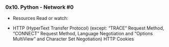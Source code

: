 ### 0x10. Python - Network #0
 - Resources
           Read or watch:

- HTTP (HyperText Transfer Protocol) (except: “TRACE” Request Method, “CONNECT” Request Method, Language Negotiation and “Options MultiView” and Character Set Negotiation)
HTTP Cookies
